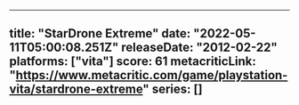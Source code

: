 
---
title: "StarDrone Extreme"
date: "2022-05-11T05:00:08.251Z"
releaseDate: "2012-02-22"
platforms: ["vita"]
score: 61
metacriticLink: "https://www.metacritic.com/game/playstation-vita/stardrone-extreme"
series: []
---
